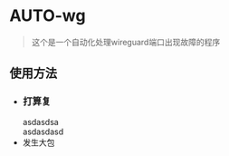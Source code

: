 # AUTO-wg
>这个是一个自动化处理wireguard端口出现故障的程序


## 使用方法

* ### 打算复
   asdasdsa <br />
   asdasdasd
* 发生大包
